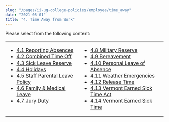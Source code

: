 ```yaml
---
slug: "/pages/ii-ug-college-policies/employee/time_away"
date: "2021-05-01"
title: "4. Time Away from Work"
---
```


Please select from the following content:

<table>

<tbody>

<tr valign="top">

<td>

*   [4.1 Reporting Absences](/about/handbook/ug-college-policies/employee/time_away/reporting_absences)
*   [4.2 Combined Time Off](/about/handbook/ug-college-policies/employee/time_away/cto)
*   [4.3 Sick Leave Reserve](/about/handbook/ug-college-policies/employee/time_away/slr)
*   [4.4 Holidays](/about/handbook/ug-college-policies/employee/time_away/holidays)
*   [4.5 Staff Parental Leave Policy](/about/handbook/ug-college-policies/employee/time_away/staff_parental_leave)
*   [4.6 Family & Medical Leave](/about/handbook/ug-college-policies/employee/time_away/family_medical_leave)
*   [4.7 Jury Duty](/about/handbook/ug-college-policies/employee/time_away/jury_duty)

</td>

<td>

*   [4.8 Military Reserve](/about/handbook/ug-college-policies/employee/time_away/military_reserve)
*   [4.9 Bereavement](/about/handbook/ug-college-policies/employee/time_away/bereavement)
*   [4.10 Personal Leave of Absence](/about/handbook/ug-college-policies/employee/time_away/personal_leave)
*   [4.11 Weather Emergencies](/about/handbook/ug-college-policies/employee/time_away/weather_emergencies)
*   [4.12 Release Time](/about/handbook/ug-college-policies/employee/time_away/release_time)
*   [4.13 Vermont Earned Sick Time Act](/about/handbook/ug-college-policies/employee/time_away/4.13-vermont-earned-sick-time-act)
*   [4.14 Vermont Earned Sick Time](/about/handbook/ug-college-policies/employee/time_away/4.14-vermont-earned-sick-time)

</td>

</tr>

</tbody>

</table>